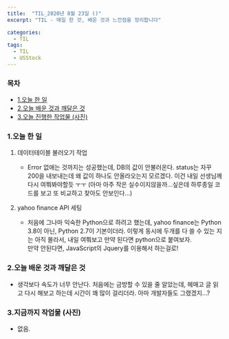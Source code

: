```yaml
---
title:  "TIL_2020년 8월 23일 ()"
excerpt: "TIL - 매일 한 것, 배운 것과 느낀점을 정리합니다"

categories:
  - TIL
tags:
  - TIL
  - USStock
---
```



<h3>목차</h3>

- [1.오늘 한 일](#1오늘-한-일)
- [2.오늘 배운 것과 깨달은 것](#2오늘-배운-것과-깨달은-것)
- [3.오늘 진행한 작업물 (사진)](#3오늘-진행한-작업물-사진)
  

### 1.오늘 한 일

1. 데이터테이블 불러오기 작업
    - Error 없애는 것까지는 성공했는데, DB의 값이 안불러온다.
    status는 자꾸 200을 내보내는데 왜 값이 하나도 안올라오는지 모르겠다.
    이건 내일 선생님께 다시 여쭤봐야할듯 ㅜㅜ
    (아마 아주 작은 실수이지않을까...싶은데 하루종일 코드를 보고 또 비교하고 찾아도 안보인다...)

2. yahoo finance API 세팅
    - 처음에 그나마 익숙한 Python으로 하려고 했는데, yahoo finance는 Python 3.8이 아닌, Python 2.7이 기본이더라.
    이렇게 동시에 두개를 다 쓸 수 있는 지는 아직 몰라서, 내일 여쭤보고 만약 된다면 python으로 붙여보자.      
    만약 안된다면, JavaScript의 Jquery를 이용해서 하는걸로!

### 2.오늘 배운 것과 깨달은 것

- 생각보다 속도가 너무 안난다. 처음에는 금방할 수 있을 줄 알았는데, 헤매고 글 읽고 다시 해보고 하는데 시간이 꽤 많이 걸리더라. 아마 개발자들도 그랬겠지...?

### 3.지금까지 작업물 (사진)

- 없음.   


